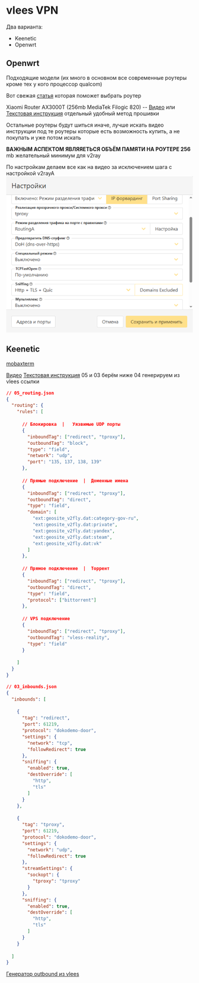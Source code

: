 # vlees VPN

Два варианта:

* Keenetic
* Openwrt


## Openwrt

Подходящие модели (их много в основном все современные роутеры кроме тех у кого процессор qualcom)

Вот свежая [статья](https://habr.com/ru/articles/842210/) которая поможет выбрать роутер  

Xiaomi Router AX3000T (256mb MediaTek Filogic 820) -- [Видео](https://www.youtube.com/watch?v=Cx7kpqfwJP0&ab_channel=3DHOST) или [Текстовая инструкция](https://3dh.su/posts/370/ustanovka-3dhost-proxy-na-router) отдельный удобный метод прошивки

Остальные роутеры будут шиться иначе, лучше искать видео инструкции под те роутеры которые есть возможность купить, а не покупать и уже потом искать

**ВАЖНЫМ АСПЕКТОМ ЯВЛЯЯЕТЬСЯ ОБЪЁМ ПАМЯТИ НА РОУТЕРЕ 256** mb желательный минимум для v2ray

По настройкам делаем все как на видео за исключением шага с настройкой v2rayA
![Настройки](https://github.com/Rinapy/vpn_bt/raw/main/image.png)


## Keenetic

[mobaxterm](https://mobaxterm.mobatek.net/)

[Видео](https://www.youtube.com/watch?v=rKbENP80ECo&ab_channel=RockBlack)
[Текстовая инструкция](https://rockblack.pro/vpn/dopolnitelno/vless-keenetic)
05 и 03 берём ниже
04 генерируем из vlees ссылки

```json
// 05_routing.json
{
  "routing": {
    "rules": [

      // Блокировка  |   Уязвимые UDP порты
      {
        "inboundTag": ["redirect", "tproxy"],
        "outboundTag": "block",
        "type": "field",
        "network": "udp",
        "port": "135, 137, 138, 139"
      },

      // Прямые подключение  |  Доменные имена
      {
        "inboundTag": ["redirect", "tproxy"],
        "outboundTag": "direct",
        "type": "field",
        "domain": [
          "ext:geosite_v2fly.dat:category-gov-ru",
          "ext:geosite_v2fly.dat:private",
          "ext:geosite_v2fly.dat:yandex",
          "ext:geosite_v2fly.dat:steam",
          "ext:geosite_v2fly.dat:vk"
        ]
      },

      // Прямое подключение  |  Торрент
      {
        "inboundTag": ["redirect", "tproxy"],
        "outboundTag": "direct",
        "type": "field",
        "protocol": ["bittorrent"]
      },
      
      // VPS подключение
      {
        "inboundTag": ["redirect", "tproxy"],
        "outboundTag": "vless-reality",
        "type": "field"
      }

    ]
  }
}
```


```json
// 03_inbounds.json
{
  "inbounds": [

    {
      "tag": "redirect",
      "port": 61219,
      "protocol": "dokodemo-door",
      "settings": {
        "network": "tcp",
        "followRedirect": true
      },
      "sniffing": {
        "enabled": true,
        "destOverride": [
          "http",
          "tls"
        ]
      }
    },
	
    {
      "tag": "tproxy",
      "port": 61219,
      "protocol": "dokodemo-door",
      "settings": {
        "network": "udp",
        "followRedirect": true
      },
      "streamSettings": {
        "sockopt": {
          "tproxy": "tproxy"
        }
      },
      "sniffing": {
        "enabled": true,
        "destOverride": [
          "http",
          "tls"
        ]
      }
    }

  ]
}
```
[Генератор outbound из vlees](https://rockblack.pro/xkeen_generator)
